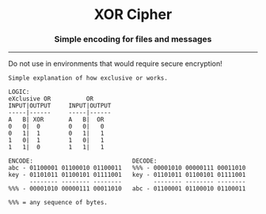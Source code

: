 <h1 align="center">XOR Cipher</h1>
<h3 align="center">Simple encoding for files and messages</h3>

---
Do not use in environments that would require secure encryption!

```
Simple explanation of how exclusive or works.

LOGIC:
eXclusive OR          OR
INPUT|OUTPUT     INPUT|OUTPUT
-----|------     -----|------
A   B| XOR       A   B|  OR
0   0|  0        0   0|   0
0   1|  1        0   1|   1
1   0|  1        1   0|   1
1   1|  0        1   1|   1

ENCODE:                            DECODE:
abc - 01100001 01100010 01100011   %%% - 00001010 00000111 00011010
key - 01101011 01100101 01111001   key - 01101011 01100101 01111001
      -------- -------- --------         -------- -------- --------
%%% - 00001010 00000111 00011010   abc - 01100001 01100010 01100011

%%% = any sequence of bytes.
```
